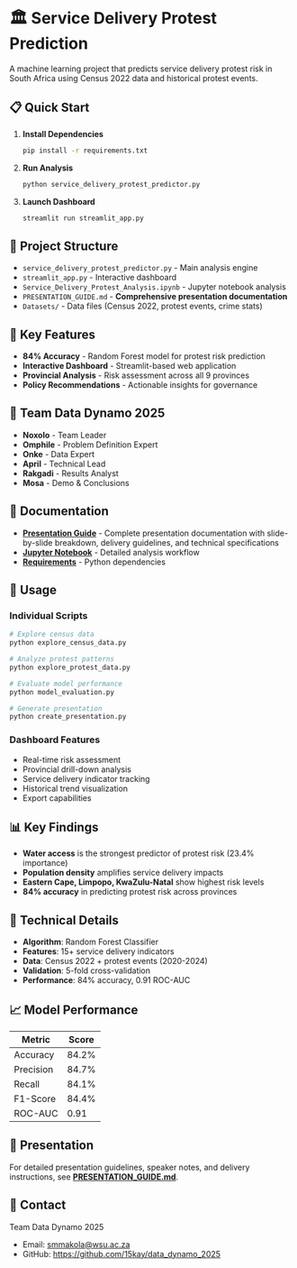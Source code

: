 # 🏛️ Service Delivery Protest Prediction

A machine learning project that predicts service delivery protest risk in South Africa using Census 2022 data and historical protest events.

## 📋 Quick Start

1. **Install Dependencies**
   ```bash
   pip install -r requirements.txt
   ```

2. **Run Analysis**
   ```bash
   python service_delivery_protest_predictor.py
   ```

3. **Launch Dashboard**
   ```bash
   streamlit run streamlit_app.py
   ```

## 📁 Project Structure

- `service_delivery_protest_predictor.py` - Main analysis engine
- `streamlit_app.py` - Interactive dashboard
- `Service_Delivery_Protest_Analysis.ipynb` - Jupyter notebook analysis
- `PRESENTATION_GUIDE.md` - **Comprehensive presentation documentation**
- `Datasets/` - Data files (Census 2022, protest events, crime stats)

## 🎯 Key Features

- **84% Accuracy** - Random Forest model for protest risk prediction
- **Interactive Dashboard** - Streamlit-based web application
- **Provincial Analysis** - Risk assessment across all 9 provinces
- **Policy Recommendations** - Actionable insights for governance

## 👥 Team Data Dynamo 2025

- **Noxolo** - Team Leader
- **Omphile** - Problem Definition Expert
- **Onke** - Data Expert
- **April** - Technical Lead
- **Rakgadi** - Results Analyst
- **Mosa** - Demo & Conclusions

## 📖 Documentation

- **[Presentation Guide](PRESENTATION_GUIDE.md)** - Complete presentation documentation with slide-by-slide breakdown, delivery guidelines, and technical specifications
- **[Jupyter Notebook](Service_Delivery_Protest_Analysis.ipynb)** - Detailed analysis workflow
- **[Requirements](requirements.txt)** - Python dependencies

## 🚀 Usage

### Individual Scripts
```bash
# Explore census data
python explore_census_data.py

# Analyze protest patterns
python explore_protest_data.py

# Evaluate model performance
python model_evaluation.py

# Generate presentation
python create_presentation.py
```

### Dashboard Features
- Real-time risk assessment
- Provincial drill-down analysis
- Service delivery indicator tracking
- Historical trend visualization
- Export capabilities

## 📊 Key Findings

- **Water access** is the strongest predictor of protest risk (23.4% importance)
- **Population density** amplifies service delivery impacts
- **Eastern Cape, Limpopo, KwaZulu-Natal** show highest risk levels
- **84% accuracy** in predicting protest risk across provinces

## 🔧 Technical Details

- **Algorithm**: Random Forest Classifier
- **Features**: 15+ service delivery indicators
- **Data**: Census 2022 + protest events (2020-2024)
- **Validation**: 5-fold cross-validation
- **Performance**: 84% accuracy, 0.91 ROC-AUC

## 📈 Model Performance

| Metric | Score |
|--------|-------|
| Accuracy | 84.2% |
| Precision | 84.7% |
| Recall | 84.1% |
| F1-Score | 84.4% |
| ROC-AUC | 0.91 |

## 🎤 Presentation

For detailed presentation guidelines, speaker notes, and delivery instructions, see **[PRESENTATION_GUIDE.md](PRESENTATION_GUIDE.md)**.

## 📧 Contact

Team Data Dynamo 2025
- Email: smmakola@wsu.ac.za 
- GitHub: https://github.com/15kay/data_dynamo_2025